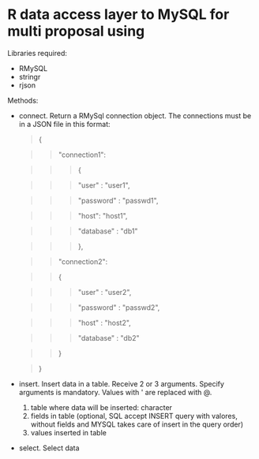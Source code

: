 # R data access layer to MySQL for multi proposal using

Libraries required:
- RMySQL
- stringr
- rjson

Methods:

- connect. Return a RMySql connection object. The connections must be in a JSON file in this format:
	>{

	>>"connection1":

	>>>{

	>>>"user" : "user1",

	>>>"password" : "passwd1",

	>>>"host": "host1",

	>>>"database" : "db1"

	>>>},

 	>>"connection2":

 	>>{

 	>>>"user" : "user2",

	>>>"password" : "passwd2",

	>>>"host" : "host2",

	>>>"database" : "db2"

	>>}

	>}

- insert. Insert data in a table. Receive 2 or 3 arguments. Specify arguments is mandatory. Values with ' are replaced with @.
	1) table where data will be inserted: character
	2) fields in table (optional, SQL accept INSERT query with valores, without fields and MYSQL takes care of insert in the query order)
	3) values inserted in table 

- select. Select data